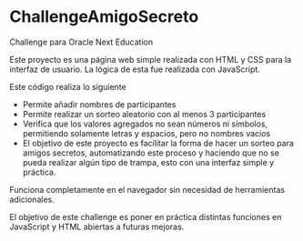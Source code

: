 # ChallengeAmigoSecreto
Challenge para Oracle Next Education

Este proyecto es una página web simple realizada con HTML y CSS para la interfaz de usuario. La lógica de esta fue realizada con JavaScript.

Este código realiza lo siguiente

- Permite añadir nombres de participantes
- Permite realizar un sorteo aleatorio con al menos 3 participantes
- Verifica que los valores agregados no sean números ni símbolos, permitiendo solamente letras y espacios, pero no nombres vacíos
- El objetivo de este proyecto es facilitar la forma de hacer un sorteo para amigos secretos, automatizando este proceso y haciendo que no se pueda realizar algún tipo de trampa, esto con una interfaz simple y práctica.

Funciona completamente en el navegador sin necesidad de herramientas adicionales.

El objetivo de este challenge es poner en práctica distintas funciones en JavaScript y HTML abiertas a futuras mejoras.
